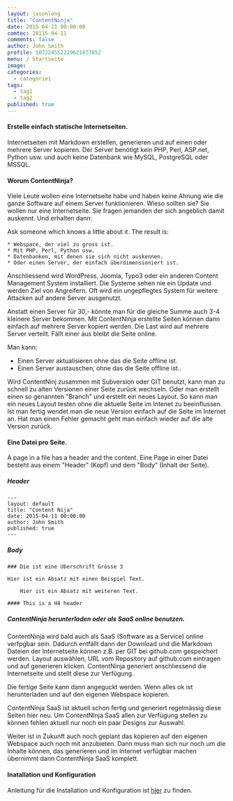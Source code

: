 ```yaml
---
layout: jasonlong
title: "ContentNinja"
date: 2015-04-11 00:00:00
comtec: 20115-04-11
comments: false
author: John Smith
profile: 107224552229621877852
menu: / Startseite
image: 
categories: 
  - categorie1
tags:
  - tag1
  - tag2
published: true
---
```


#### Erstelle einfach statische Internetseiten. 

Internetseiten mit Markdown erstellen, generieren und auf einen oder mehrere Server kopieren. 
Der Server benötigt kein PHP, Perl, ASP.net, Python usw. und auch keine Datenbank wie MySQL, PostgreSQL oder MSSQL. 

#### Worum ContentNinja?

Viele Leute wollen eine Internetseite habe und haben keine Ahnung wie die ganze Software auf einem Server funktionieren. 
Wieso sollten sie? Sie wollen nur eine Internetseite. 
Sie fragen jemanden der sich angeblich damit auskennt. Und erhalten dann: 

Ask someone which knows a little about it. The result is:

	* Webspace, der viel zu gross ist. 
	* Mit PHP, Perl, Python usw. 
	* Datenbanken, mit denen sie sich nicht auskennen. 
	* Oder einen Server, der einfach überdimensioniert ist. 

Anschliessend wird WordPress, Joomla, Typo3 oder ein anderen Content Management System installiert. 
Die Systeme sehen nie ein Update und werden Ziel von Angreifern. Oft wird ein ungepflegtes System für weitere Attacken auf andere Server ausgenutzt.

Anstatt einen Server für 30,- könnte man für die gleiche Summe auch 3-4 kleinere Server bekommen. 
Mit ContentNinja erstellte Seiten können dann einfach auf mehrere Server kopiert werden. 
Die Last wird auf mehrere Server verteilt. Fällt einer aus bleibt die Seite online. 

Man kann: 

  * Einen Server aktualisieren ohne das die Seite offline ist.
  * Einen Server austauschen, ohne das die Seite offline ist..

Wird ContentNinj zusammen mit Subversion oder GIT benutzt, kann man zu schnell zu alten Versionen einer Seite zurück wechseln. 
Oder man erstellt einen so genannten "Branch" und erstellt ein neues Layout. So kann man ein neues Layout testen ohne die aktuelle Seite im Intenet zu beeinflussen. 
Ist man fertig wendet man die neue Version einfach auf die Seite im Internet an. Hat man einen Fehler gemacht geht man einfach wieder auf die alte Version zurück.


#### Eine Datei pro Seite. 

A page in a file has a header and the content.
Eine Page in einer Datei besteht aus einem "Header" (Kopf) und dem "Body" (Inhalt der Seite).


##### Header

    ---
    layout: default
    title: "Content Nija"
    date: 2015-04-11 00:00:00
    author: John Smith
    published: true
    ---

##### Body 


    ### Die ist eine Überschrift Grösse 3
		
    Hier ist ein Absatz mit einen Beispiel Text. 
    
		Hier ist ein Absatz mit weiteren Text. 
    
    #### This is a H4 header 


##### ContentNinja herunterladen oder als SaaS online benutzen.

ContentNinja wird bald auch als SaaS (Software as a Service) online verfpgbar sein. 
Dadurch entfällt dann der Download und die Markdown Dateien der Internetseite können z.B. per GIT bei github.com gespeichert werden. 
Layout auswählen, URL vom Repository auf github.com eintragen und auf generieren klicken. 
ContentNinja generiert anschliessend die Internetseite und stellt diese zur Verfügung. 

Die fertige Seite kann dann angeguckt werden. Wenn alles ok ist herunterladen und auf den eigenen Webspace kopieren. 

ContentNinja SaaS ist aktuell schon fertig und generiert regelmässig diese Seiten hier neu. 
Um ContentNInja SaaS allen zur Verfügung stellen zu können fehlen aktuell nur noch ein paar Designs zur Auswahl. 

Weiter ist in Zukunft auch noch geplant das kopieren auf den eigenen Webspace auch noch mit anzubieten. 
Dann muss man sich nur noch um die Inhalte können, das generieren und im Internet verfügbar machen übernimmt dann ContentNinja SaaS komplett. 

#### Inatallation und Konfiguration

Anleitung für die Installation und Konfiguration ist [hier](/installation/) zu finden.


